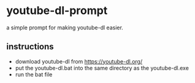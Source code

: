 # youtube-dl-prompt

a simple prompt for making youtube-dl easier.

## instructions

- download youtube-dl from https://youtube-dl.org/
- put the youtube-dl.bat into the same directory as the youtube-dl.exe
- run the bat file
